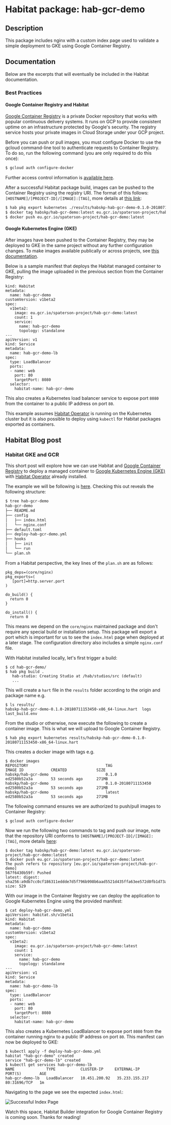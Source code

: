 # Habitat package: hab-gcr-demo

## Description

This package includes nginx with a custom index page used to validate a simple deployment to GKE using Google Container Registry.

## Documentation

Below are the excerpts that will eventually be included in the Habitat documentation.


### Best Practices

#### Google Container Registry and Habitat

[Google Container Registry](https://cloud.google.com/container-registry/) is a private Docker repository that 
works with popular continuous delivery systems. It runs on GCP to provide consistent uptime on an infrastructure 
protected by Google's security. The registry service hosts your private images in Cloud Storage under your GCP project. 

Before you can push or pull images, you must configure Docker to use the gcloud command-line tool to authenticate 
requests to Container Registry. To do so, run the following command (you are only required to do this once):
```bash
$ gcloud auth configure-docker
```
Further access control information is [available here](https://cloud.google.com/container-registry/docs/access-control).

After a successful Habitat package build, images can be pushed to the Container Registry using the registry URI.  The format of this 
follows: `[HOSTNAME]/[PROJECT-ID]/[IMAGE]:[TAG]`, more details at [this link](https://cloud.google.com/container-registry/docs/pushing-and-pulling):

```bash
$ hab pkg export kubernetes ./results/habskp-hab-gcr-demo-0.1.0-20180710145742-x86_64-linux.hart
$ docker tag habskp/hab-gcr-demo:latest eu.gcr.io/spaterson-project/hab-gcr-demo:latests
$ docker push eu.gcr.io/spaterson-project/hab-gcr-demo:latest
```

#### Google Kubernetes Engine (GKE)

After images have been pushed to the Container Registry, they may be deployed to GKE in the same project without any further configuration changes.  To 
make images available publically or across projects, see [this documentation](https://cloud.google.com/container-registry/docs/access-control). 

Below is a sample manifest that deploys the Habitat managed container to GKE, pulling the image uploaded in the previous section 
from the Container Registry:

```
kind: Habitat
metadata:
  name: hab-gcr-demo
customVersion: v1beta2
spec:
  v1beta2:
    image: eu.gcr.io/spaterson-project/hab-gcr-demo:latest
    count: 1
    service:
      name: hab-gcr-demo
      topology: standalone
---
apiVersion: v1
kind: Service
metadata:
  name: hab-gcr-demo-lb
spec:
  type: LoadBalancer
  ports:
  - name: web
    port: 80
    targetPort: 8080
  selector:
    habitat-name: hab-gcr-demo
```

This also creates a Kubernetes load balancer service to expose port `8080` from the container to a public IP address on port `80`.

This example assumes [Habitat Operator](https://github.com/habitat-sh/habitat-operator) is running on the Kubernetes cluster but it 
is also possible to deploy using `kubectl` for Habitat packages exported as containers.


## Habitat Blog post

### Habitat GKE and GCR

This short post will explore how we can use Habitat and [Google Container Registry](https://cloud.google.com/container-registry/) to deploy a managed container to [Google Kubernetes Engine (GKE)](https://cloud.google.com/kubernetes-engine/) with [Habitat Operator](https://github.com/habitat-sh/habitat-operator) already installed.

The example we will be following is [here](https://github.com/chef-partners/hab-gcr-demo).  Checking this out reveals the following structure:
```bash
$ tree hab-gcr-demo
hab-gcr-demo
├── README.md
├── config
│   ├── index.html
│   └── nginx.conf
├── default.toml
├── deploy-hab-gcr-demo.yml
├── hooks
│   ├── init
│   └── run
└── plan.sh
```

From a Habitat perspective, the key lines of the `plan.sh` are as follows:
```
pkg_deps=(core/nginx)
pkg_exports=(
   [port]=http.server.port
)

do_build() {
  return 0
}

do_install() {
  return 0
```
This means we depend on the `core/nginx` maintained package and don't require any special build or installation setup.  This package will export a port which is important for us to see the `index.html` page when deployed at a later stage.  The configuration directory also includes a simple `nginx.conf` file. 

With Habitat installed locally, let's first trigger a build:
```
$ cd hab-gcr-demo/
$ hab pkg build .
   hab-studio: Creating Studio at /hab/studios/src (default)
   ...   
```
This will create a `hart` file in the `results` folder according to the origin and package name e.g.
```
$ ls results/
habskp-hab-gcr-demo-0.1.0-20180711153450-x86_64-linux.hart	logs
last_build.env
```
From the studio or otherwise, now execute the following to create a container image.  This is what we will upload to Google Container Registry.

```
$ hab pkg export kubernetes results/habskp-hab-gcr-demo-0.1.0-20180711153450-x86_64-linux.hart
```

This creates a docker image with tags e.g.
```
$ docker images
REPOSITORY                                  TAG                     IMAGE ID            CREATED             SIZE
habskp/hab-gcr-demo                         0.1.0                   ed2580b52a3a        53 seconds ago      271MB
habskp/hab-gcr-demo                         0.1.0-20180711153450    ed2580b52a3a        53 seconds ago      271MB
habskp/hab-gcr-demo                         latest                  ed2580b52a3a        53 seconds ago      271MB
```
The following command ensures we are authorized to push/pull images to Container Registry:
```
$ gcloud auth configure-docker
```
Now we run the following two commands to tag and push our image, note that the repository URI conforms to `[HOSTNAME]/[PROJECT-ID]/[IMAGE]:[TAG]`, more details [here](https://cloud.google.com/container-registry/docs/pushing-and-pulling):

```
$ docker tag habskp/hab-gcr-demo:latest eu.gcr.io/spaterson-project/hab-gcr-demo:latest
$ docker push eu.gcr.io/spaterson-project/hab-gcr-demo:latest
The push refers to repository [eu.gcr.io/spaterson-project/hab-gcr-demo]
567f6430b59f: Pushed 
latest: digest: sha256:a9db7cc0cf186311eddde7d5f796b998b6aad5521d435ffa63ee572d0fb1d73a size: 529
```
With our image in the Container Registry we can deploy the application to Google Kubernetes Engine using the provided manifest:

```
$ cat deploy-hab-gcr-demo.yml 
apiVersion: habitat.sh/v1beta1
kind: Habitat
metadata:
  name: hab-gcr-demo
customVersion: v1beta2
spec:
  v1beta2:
    image: eu.gcr.io/spaterson-project/hab-gcr-demo:latest
    count: 1
    service:
      name: hab-gcr-demo
      topology: standalone
---
apiVersion: v1
kind: Service
metadata:
  name: hab-gcr-demo-lb
spec:
  type: LoadBalancer
  ports:
  - name: web
    port: 80
    targetPort: 8080
  selector:
    habitat-name: hab-gcr-demo
```

This also creates a Kubernetes LoadBalancer to expose port `8080` from the container running nginx to a public IP address on port `80`.  This manifest can now be deployed to GKE:

```
$ kubectl apply -f deploy-hab-gcr-demo.yml 
habitat "hab-gcr-demo" created
service "hab-gcr-demo-lb" created
$ kubectl get services hab-gcr-demo-lb
NAME              TYPE           CLUSTER-IP     EXTERNAL-IP      PORT(S)        AGE
hab-gcr-demo-lb   LoadBalancer   10.451.200.92   35.233.155.217   80:31696/TCP   1m
```

Navigating to the page we see the expected `index.html`:

![Successful Index Page](images/success.png)

Watch this space, Habitat Builder integration for Google Container Registry is coming soon.  Thanks for reading! 